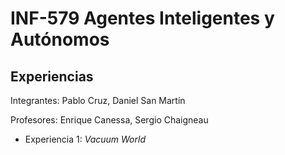 # INF-579 Agentes Inteligentes y Autónomos
## Experiencias 

Integrantes: Pablo Cruz, Daniel San Martín

Profesores: Enrique Canessa, Sergio Chaigneau

* Experiencia 1: *Vacuum World*
